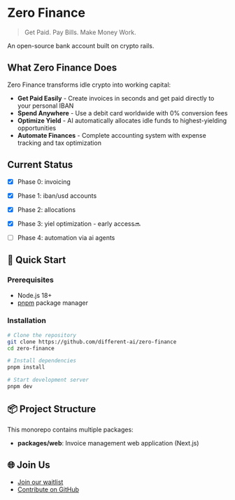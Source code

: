 # Zero Finance

> Get Paid. Pay Bills. Make Money Work.

An open-source bank account built on crypto rails.

## What Zero Finance Does

Zero Finance transforms idle crypto into working capital:

- **Get Paid Easily** - Create invoices in seconds and get paid directly to your personal IBAN
- **Spend Anywhere** - Use a debit card worldwide with 0% conversion fees
- **Optimize Yield** - AI automatically allocates idle funds to highest-yielding opportunities
- **Automate Finances** - Complete accounting system with expense tracking and tax optimization

## Current Status

- [x] Phase 0: invoicing
- [x] Phase 1: iban/usd accounts
- [x] Phase 2: allocations
- [x] Phase 3: yiel optimization - early access🔜
- [ ] Phase 4: automation via ai agents


## 🚀 Quick Start

### Prerequisites
- Node.js 18+
- [pnpm](https://pnpm.io/installation) package manager


### Installation

```bash
# Clone the repository
git clone https://github.com/different-ai/zero-finance
cd zero-finance

# Install dependencies
pnpm install

# Start development server
pnpm dev
```

## 📦 Project Structure

This monorepo contains multiple packages:

- **packages/web**: Invoice management web application (Next.js)



## 🌐 Join Us

- [Join our waitlist](https://0.finance)
- [Contribute on GitHub](https://github.com/different-ai/zero-finance)

